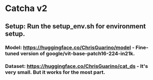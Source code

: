 # Catcha v2
## Setup:  Run the setup_env.sh for environment setup. 

### Model: https://huggingface.co/ChrisGuarino/model - Fine-tuned version of google/vit-base-patch16-224-in21k. 
### Dataset: https://huggingface.co/ChrisGuarino/cat_ds - It's very small. But it works for the most part. 
